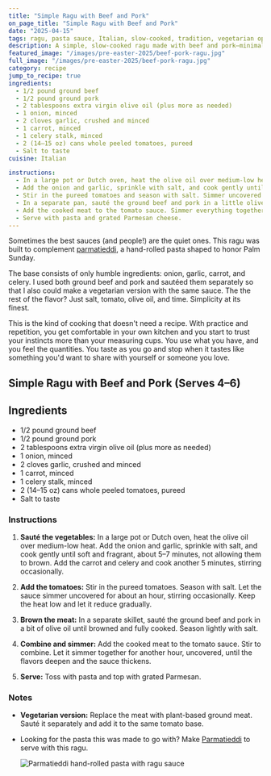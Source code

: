 ```yaml
---
title: "Simple Ragu with Beef and Pork"
on_page_title: "Simple Ragu with Beef and Pork"
date: "2025-04-15"
tags: ragu, pasta sauce, Italian, slow-cooked, tradition, vegetarian option
description: A simple, slow-cooked ragu made with beef and pork—minimal ingredients, deep flavor, and a vegetarian variation included.
featured_image: "/images/pre-easter-2025/beef-pork-ragu.jpg"
full_image: "/images/pre-easter-2025/beef-pork-ragu.jpg"
category: recipe
jump_to_recipe: true
ingredients:
  - 1/2 pound ground beef
  - 1/2 pound ground pork
  - 2 tablespoons extra virgin olive oil (plus more as needed)
  - 1 onion, minced
  - 2 cloves garlic, crushed and minced
  - 1 carrot, minced
  - 1 celery stalk, minced
  - 2 (14–15 oz) cans whole peeled tomatoes, pureed
  - Salt to taste
cuisine: Italian

instructions:
  - In a large pot or Dutch oven, heat the olive oil over medium-low heat.
  - Add the onion and garlic, sprinkle with salt, and cook gently until soft and fragrant, about 5–7 minutes, not allowing them to brown. Add the carrot and celery and cook another 5 minutes, stirring occasionally.
  - Stir in the pureed tomatoes and season with salt. Simmer uncovered for about an hour, stirring occasionally.
  - In a separate pan, sauté the ground beef and pork in a little olive oil until browned.
  - Add the cooked meat to the tomato sauce. Simmer everything together for another hour until thickened and flavorful.
  - Serve with pasta and grated Parmesan cheese.
---
```


Sometimes the best sauces (and people!) are the quiet ones. This ragu was built to complement [parmatieddi](/blog/parmatieddi), a hand-rolled pasta shaped to honor Palm Sunday.

The base consists of only humble ingredients: onion, garlic, carrot, and celery. I used both ground beef and pork and sautéed them separately so that I also could make a vegetarian version with the same sauce. The the rest of the flavor? Just salt, tomato, olive oil, and time. Simplicity at its finest.

This is the kind of cooking that doesn't need a recipe. With practice and repetition, you get comfortable in your own kitchen and you start to trust your instincts more than your measuring cups. You use what you have, and you feel the quantities. You taste as you go and stop when it tastes like something you'd want to share with yourself or someone you love.

## Simple Ragu with Beef and Pork (Serves 4–6)

<h2 id="recipe-target">Ingredients</h2>

- 1/2 pound ground beef
- 1/2 pound ground pork
- 2 tablespoons extra virgin olive oil (plus more as needed)
- 1 onion, minced
- 2 cloves garlic, crushed and minced
- 1 carrot, minced
- 1 celery stalk, minced
- 2 (14–15 oz) cans whole peeled tomatoes, pureed
- Salt to taste

### Instructions

1. **Sauté the vegetables:**
   In a large pot or Dutch oven, heat the olive oil over medium-low heat. Add the onion and garlic, sprinkle with salt, and cook gently until soft and fragrant, about 5–7 minutes, not allowing them to brown. Add the carrot and celery and cook another 5 minutes, stirring occasionally.

2. **Add the tomatoes:**
   Stir in the pureed tomatoes. Season with salt. Let the sauce simmer uncovered for about an hour, stirring occasionally. Keep the heat low and let it reduce gradually.

3. **Brown the meat:**
   In a separate skillet, sauté the ground beef and pork in a bit of olive oil until browned and fully cooked. Season lightly with salt.

4. **Combine and simmer:**
   Add the cooked meat to the tomato sauce. Stir to combine. Let it simmer together for another hour, uncovered, until the flavors deepen and the sauce thickens.

5. **Serve:**
   Toss with pasta and top with grated Parmesan.

### Notes

- **Vegetarian version:** Replace the meat with plant-based ground meat. Sauté it separately and add it to the same tomato base.
- Looking for the pasta this was made to go with? Make [Parmatieddi](/blog/parmatieddi) to serve with this ragu.


	 ![Parmatieddi hand-rolled pasta with ragu sauce](/images/pre-easter-2025/parmatieddi.jpg)
